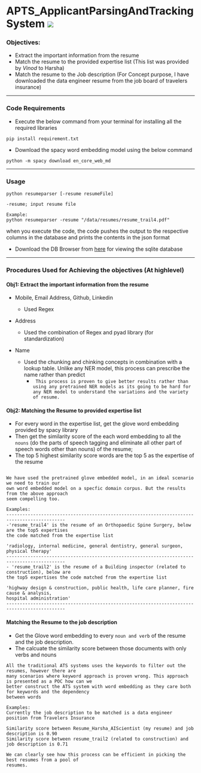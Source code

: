 # APTS_ApplicantParsingAndTrackingSystem ![](https://img.shields.io/badge/Harsha-Karpurapu-brightgreen.svg?colorB=ff0000)

### Objectives: 
- Extract the important information from the resume
- Match the resume to the provided expertise list (This list was provided by *Vinod* to Harsha)
- Match the resume to the Job description (For Concept purpose, I have downloaded the data engineer resume from the job board of travelers insurance)

---

### Code Requirements
- Execute the below command from your terminal for installing all the required libraries

```
pip install requirement.txt
```
- Download the spacy word embedding model using the below command

```
python -m spacy download en_core_web_md
```

---

### Usage

```
python resumeparser [-resume resumeFile]

-resume; input resume file

Example: 
python resumeparser -resume "/data/resumes/resume_trail4.pdf"
```

when you execute the code, the code pushes the output to the respective columns in the database and prints the contents in the json format

- Download the DB Browser from [here](https://sqlitebrowser.org/dl/) for viewing the sqlite database

---

### Procedures Used for Achieving the objectives (At highlevel)

#### Obj1: Extract the important information from the resume
- Mobile, Email Address, Github, Linkedin
  - Used Regex

- Address
  - Used the combination of Regex and pyad library (for standardization)

- Name
  - Used the chunking and chinking concepts in combination with a lookup table. Unlike any NER model, this process can prescribe the name rather than predict
    - ``` This process is proven to give better results rather than using any pretrained NER models as its going to be hard for any NER model to understand the variations and the variety of resume.``` 

#### Obj2: Matching the Resume to provided expertise list

- For every word in the expertise list, get the glove word embedding provided by spacy library
- Then get the similarity score of the each word embedding to all the `nouns` (do the parts of speech tagging and eliminate all other part of speech words  other than nouns) of the resume;
- The top 5 highest similarity score words are the top 5 as the expertise of the resume

```

We have used the pretrained glove embedded model, in an ideal scenario we need to train our 
own word embedded model on a specfic domain corpus. But the results from the above approach 
seem compelling too. 

Examples: 
--------------------------------------------------------------------------------------------
-'resume_trail4' is the resume of an Orthopaedic Spine Surgery, below are the top5 expertises 
the code matched from the expertise list

'radiology, internal medicine, general dentistry, general surgeon, physical therapy'
--------------------------------------------------------------------------------------------
- 'resume_trail2' is the resume of a Building inspector (related to construction), below are 
the top5 expertises the code matched from the expertise list

'highway design & construction, public health, life care planner, fire cause & analysis, 
hospital administration'
--------------------------------------------------------------------------------------------
```

#### Matching the Resume to the job description

- Get the Glove word embedding to every `noun and verb` of the resume and the job description. 
- The calcuate the similarity score between those documents with only verbs and nouns

```
All the traditional ATS systems uses the keywords to filter out the resumes, however there are 
many scenarios where keyword approach is proven wrong. This approach is presented as a POC how can we 
better construct the ATS system with word embedding as they care both for keywords and the dependency 
between words

Examples:
Currently the job description to be matched is a data engineer position from Travelers Insurance

Similarity score between Resume_Harsha_AIScientist (my resume) and job description is 0.90
Similarity score between resume_trail2 (related to construction) and job description is 0.71

We can clearly see how this process can be efficient in picking the best resumes from a pool of 
resumes. 
```


